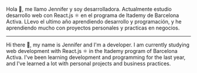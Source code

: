 Hola 👋, me llamo Jennifer y soy desarrolladora.
Actualmente estudio desarrollo web con React.js ⚛ en el programa de Itademy de Barcelona Activa.
LLevo el ultimo año aprendiendo desarrollo y programación, y he aprendiendo mucho con proyectos personales y practicas en negocios.

----------------------------------------------------------------------------------------------------------------------------------
Hi there 👋, my name is Jennifer and I'm a developer.
I am currently studying web development with React.js ⚛ in the Itademy program of Barcelona Activa.
I've been learning development and programming for the last year, and I've learned a lot with personal projects and business practices.

